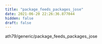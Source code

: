 ```yaml
---
title: "package_feeds_packages_jose"
date: 2021-06-20 22:26:36.877044
hidden: false
draft: false
---
```


ath79/generic/package_feeds_packages_jose

